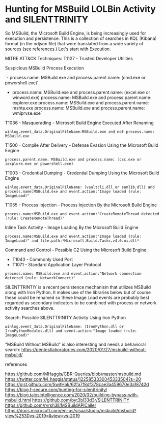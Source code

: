 # Hunting for MSBuild LOLBin Activity and SILENTTRINITY

So MSBuild, the Microsoft Build Engine, is being increasingly used for execution and persistence. This is a collection of searches in KQL (Kibana) format (in the ndjson file) that were translated from a wide variety of sources (see references.) Let's start with Execution.

MITRE ATT&CK Techniques:
T1127 - Trusted Developer Utilities

Suspicious MSBuild Process Execution

`- process.name: MSBuild.exe and process.parent.name: (cmd.exe or powershell.exe)'
- process.name: MSBuild.exe and process.parent.name: (excel.exe or winword.exe)
process.name: MSBuild.exe and process.parent.name: explorer.exe
process.name: MSBuild.exe and process.parent.name: mshta.exe
process.name: MSBuild.exe and process.parent.name: wmiprvse.exe`

T1036 - Masquerading - Microsoft Build Engine Executed After Renaming

`winlog.event_data.OriginalFileName:MSBuild.exe and not process.name: MSBuild.exe`

T1500 - Compile After Delivery - Defense Evasion Using the Microsoft Build Engine

`process.parent.name: MSBuild.exe and process.name: (csc.exe or iexplore.exe or powershell.exe)`

T1003  - Credential Dumping - Credential Dumping Using the Microsoft Build Engine

`winlog.event_data.OriginalFileName: (vaultcli.dll or samlib.dll) and process.name:MSBuild.exe and event.action:"Image loaded (rule: ImageLoad)"`

T1055 - Process Injection - Process Injection By the Microsoft Build Engine

`process.name:MSBuild.exe and event.action:"CreateRemoteThread detected (rule: CreateRemoteThread)"`

Inline Task Activity - 	Image Loading By the Microsoft Build Engine

`process.name:MSBuild.exe and event.action:"Image loaded (rule: ImageLoad)" and file.path:*Microsoft.Build.Tasks.v4.0.ni.dll*`

Command and Control - Possible C2 Using the Microsoft Build Engine
- T1043 - Commonly Used Port
- T1071 - Standard Application Layer Protocol

`process.name: MSBuild.exe and event.action:"Network connection detected (rule: NetworkConnect)"`

SILENTTRINTIY is a recent persistence mechanism that utilizes MSBuild along with Iron Python. It makes use of the libraries below but of course these could be renamed so these Image Load events are probably best regarded as secondary indicators to be combined with process or network activity searches above.

Search: Possible SILENTTRINITY Activity Using Iron Python

`winlog.event_data.OriginalFileName: (IronPython.dll or IronPythonModules.dll) and event.action:"Image loaded (rule: ImageLoad)"`

"MSBuild Without MSBuild" is also interesting and needs a behavioral search: https://pentestlaboratories.com/2020/01/27/msbuild-without-msbuild/

references

https://github.com/MHaggis/CBR-Queries/blob/master/msbuild.md
https://twitter.com/M_haggis/status/1225853330045333504?s=20
https://gist.github.com/SwitHak/62fa7f8df378cae3a459670e3a18742d
https://blog.f-secure.com/hunting-for-silenttrinity/
https://blog.talosintelligence.com/2020/02/building-bypass-with-msbuild.html
https://github.com/byt3bl33d3r/SILENTTRINITY
https://github.com/rvrsh3ll/MSBuildAPICaller
https://docs.microsoft.com/en-us/visualstudio/msbuild/msbuild?view%253Dvs-2019=&view=vs-2019

